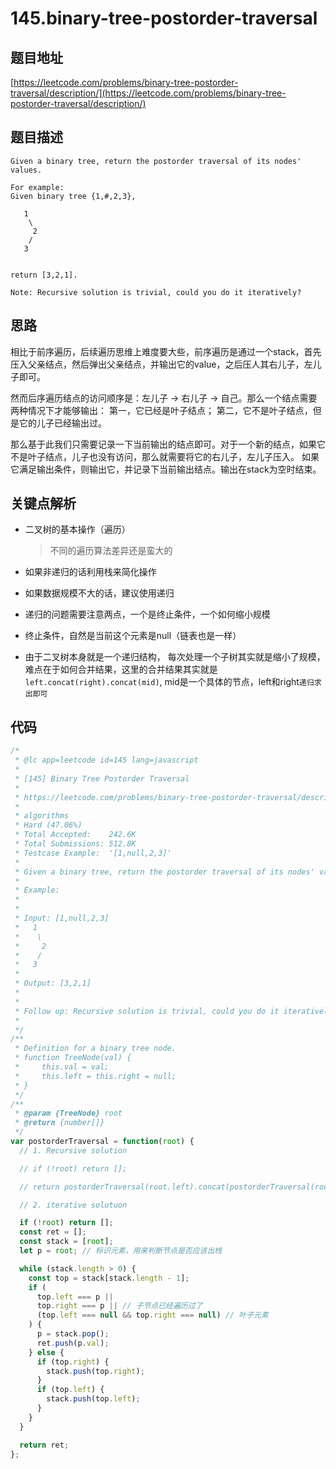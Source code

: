 # 145.binary-tree-postorder-traversal

## 题目地址

[https://leetcode.com/problems/binary-tree-postorder-traversal/description/](https://leetcode.com/problems/binary-tree-postorder-traversal/description/)

## 题目描述

```text
Given a binary tree, return the postorder traversal of its nodes' values.

For example:
Given binary tree {1,#,2,3},

   1
    \
     2
    /
   3


return [3,2,1].

Note: Recursive solution is trivial, could you do it iteratively?
```

## 思路

相比于前序遍历，后续遍历思维上难度要大些，前序遍历是通过一个stack，首先压入父亲结点，然后弹出父亲结点，并输出它的value，之后压人其右儿子，左儿子即可。

然而后序遍历结点的访问顺序是：左儿子 -&gt; 右儿子 -&gt; 自己。那么一个结点需要两种情况下才能够输出： 第一，它已经是叶子结点； 第二，它不是叶子结点，但是它的儿子已经输出过。

那么基于此我们只需要记录一下当前输出的结点即可。对于一个新的结点，如果它不是叶子结点，儿子也没有访问，那么就需要将它的右儿子，左儿子压入。 如果它满足输出条件，则输出它，并记录下当前输出结点。输出在stack为空时结束。

## 关键点解析

* 二叉树的基本操作（遍历）

  > 不同的遍历算法差异还是蛮大的

* 如果非递归的话利用栈来简化操作
* 如果数据规模不大的话，建议使用递归
* 递归的问题需要注意两点，一个是终止条件，一个如何缩小规模
* 终止条件，自然是当前这个元素是null（链表也是一样）
* 由于二叉树本身就是一个递归结构， 每次处理一个子树其实就是缩小了规模， 难点在于如何合并结果，这里的合并结果其实就是`left.concat(right).concat(mid)`, mid是一个具体的节点，left和right`递归求出即可`

## 代码

```javascript
/*
 * @lc app=leetcode id=145 lang=javascript
 *
 * [145] Binary Tree Postorder Traversal
 *
 * https://leetcode.com/problems/binary-tree-postorder-traversal/description/
 *
 * algorithms
 * Hard (47.06%)
 * Total Accepted:    242.6K
 * Total Submissions: 512.8K
 * Testcase Example:  '[1,null,2,3]'
 *
 * Given a binary tree, return the postorder traversal of its nodes' values.
 *
 * Example:
 *
 *
 * Input: [1,null,2,3]
 * ⁠  1
 * ⁠   \
 * ⁠    2
 * ⁠   /
 * ⁠  3
 *
 * Output: [3,2,1]
 *
 *
 * Follow up: Recursive solution is trivial, could you do it iteratively?
 *
 */
/**
 * Definition for a binary tree node.
 * function TreeNode(val) {
 *     this.val = val;
 *     this.left = this.right = null;
 * }
 */
/**
 * @param {TreeNode} root
 * @return {number[]}
 */
var postorderTraversal = function(root) {
  // 1. Recursive solution

  // if (!root) return [];

  // return postorderTraversal(root.left).concat(postorderTraversal(root.right)).concat(root.val);

  // 2. iterative solutuon

  if (!root) return [];
  const ret = [];
  const stack = [root];
  let p = root; // 标识元素，用来判断节点是否应该出栈

  while (stack.length > 0) {
    const top = stack[stack.length - 1];
    if (
      top.left === p ||
      top.right === p || // 子节点已经遍历过了
      (top.left === null && top.right === null) // 叶子元素
    ) {
      p = stack.pop();
      ret.push(p.val);
    } else {
      if (top.right) {
        stack.push(top.right);
      }
      if (top.left) {
        stack.push(top.left);
      }
    }
  }

  return ret;
};
```

